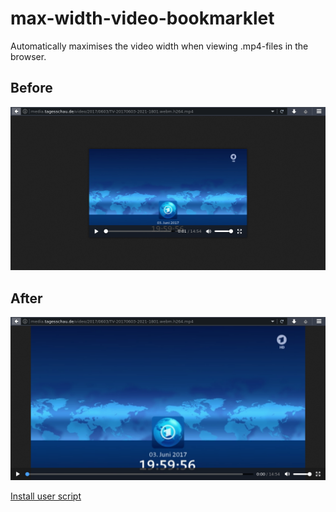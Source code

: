 # max-width-video-bookmarklet

Automatically maximises the video width when viewing .mp4-files in the browser.

## Before

![ ](before.png  "Unmaximised video playback, default Firefox behaviour")

## After
![ ](after.png  "Maximised video playback, changed behaviour through this script")

[Install user script](max-width-video-bookmarklet.user.js) 
